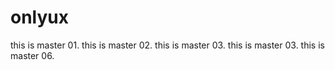 # onlyux
this is master 01.
this is master 02.
this is master 03.
this is master 03.
this is master 06.
